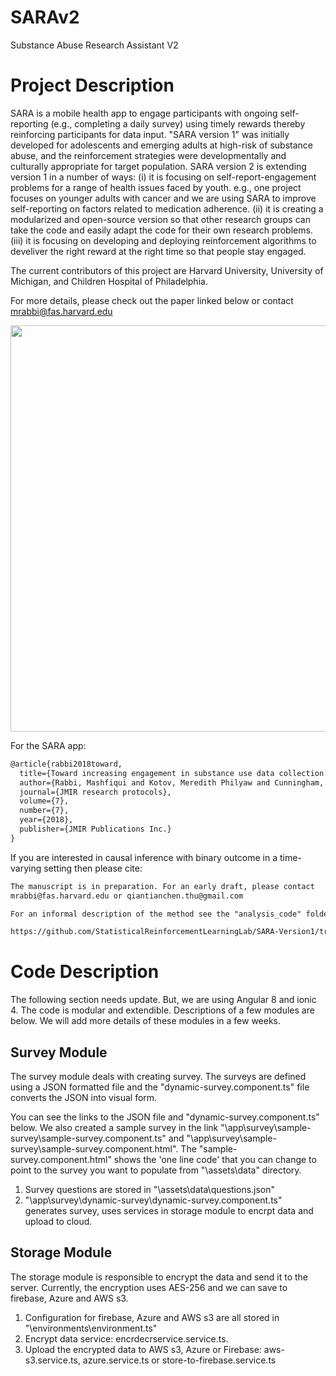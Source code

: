 # SARAv2
Substance Abuse Research Assistant V2


# Project Description
SARA is a mobile health app to engage participants with ongoing self-reporting (e.g., completing a daily survey) using timely rewards thereby reinforcing participants for data input. "SARA version 1" was initially developed for adolescents and emerging adults at high-risk of substance abuse, and the reinforcement strategies were developmentally and culturally appropriate for target population. SARA version 2 is extending version 1 in a number of ways: (i) it is focusing on self-report-engagement problems for a range of health issues faced by youth. e.g., one project focuses on younger adults with cancer and we are using SARA to improve self-reporting on factors related to medication adherence. (ii) it is creating a modularized and open-source version so that other research groups can take the code and easily adapt the code for their own research problems. (iii) it is focusing on developing and deploying reinforcement algorithms to develiver the right reward at the right time so that people stay engaged.  

The current contributors of this project are Harvard University, University of Michigan, and Children Hospital of Philadelphia.

For more details, please check out the paper linked below or contact mrabbi@fas.harvard.edu

<p align="center">
  <img src="https://raw.githubusercontent.com/StatisticalReinforcementLearningLab/sara/master/app_code/9850-169539-1-SP.png" width="650"/>
</p>

For the SARA app:

```tex
@article{rabbi2018toward,
  title={Toward increasing engagement in substance use data collection: development of the Substance Abuse Research Assistant app and protocol for a microrandomized trial using adolescents and emerging adults},
  author={Rabbi, Mashfiqui and Kotov, Meredith Philyaw and Cunningham, Rebecca and Bonar, Erin E and Nahum-Shani, Inbal and Klasnja, Predrag and Walton, Maureen and Murphy, Susan},
  journal={JMIR research protocols},
  volume={7},
  number={7},
  year={2018},
  publisher={JMIR Publications Inc.}
}
```

If you are interested in causal inference with binary outcome in a time-varying setting then please cite:

```tex
The manuscript is in preparation. For an early draft, please contact
mrabbi@fas.harvard.edu or qiantianchen.thu@gmail.com 

For an informal description of the method see the "analysis_code" folder at the following link

https://github.com/StatisticalReinforcementLearningLab/SARA-Version1/tree/master/analysis_code.
```


# Code Description 
The following section needs update. But, we are using Angular 8 and ionic 4.  The code is modular and extendible. Descriptions of a few modules are below. We will add more details of these modules in a few weeks.




## Survey Module
The survey module deals with creating survey. The surveys are defined using a JSON formatted file and the "dynamic-survey.component.ts" file converts the JSON into visual form.

You can see the links to the JSON file and "dynamic-survey.component.ts" below. We also created a sample survey in the link "\app\survey\sample-survey\sample-survey.component.ts" and "\app\survey\sample-survey\sample-survey.component.html". The "sample-survey.component.html" shows the 'one line code' that you can change to point to the survey you want to populate from "\assets\data\" directory.

1. Survey questions are stored in "\assets\data\questions.json"
2. "\app\survey\dynamic-survey\dynamic-survey.component.ts" generates
survey, uses services in storage module to encrpt data and upload to
cloud.


## Storage Module
The storage module is responsible to encrypt the data and send it to the server. Currently, the encryption uses AES-256 and we can save to firebase, Azure and AWS s3. 

1. Configuration for firebase, Azure and AWS s3 are all stored in
"\environments\environment.ts"
2. Encrypt data service: encrdecrservice.service.ts.
3. Upload the encrypted data to AWS s3, Azure or Firebase:
aws-s3.service.ts, azure.service.ts or
store-to-firebase.service.ts
